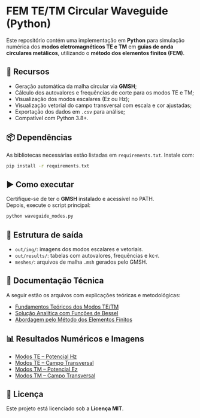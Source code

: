 # FEM TE/TM Circular Waveguide (Python)

Este repositório contém uma implementação em **Python** para simulação numérica dos **modos eletromagnéticos TE e TM** em **guias de onda circulares metálicos**, utilizando o **método dos elementos finitos (FEM)**.

## 🔧 Recursos

- Geração automática da malha circular via **GMSH**;
- Cálculo dos autovalores e frequências de corte para os modos TE e TM;
- Visualização dos modos escalares (Ez ou Hz);
- Visualização vetorial do campo transversal com escala e cor ajustadas;
- Exportação dos dados em `.csv` para análise;
- Compatível com Python 3.8+.

## 📦 Dependências

As bibliotecas necessárias estão listadas em `requirements.txt`. Instale com:

```bash
pip install -r requirements.txt
```

## ▶️ Como executar

Certifique-se de ter o **GMSH** instalado e acessível no PATH.  
Depois, execute o script principal:

```bash
python waveguide_modes.py
```

## 📁 Estrutura de saída

- `out/img/`: imagens dos modos escalares e vetoriais.
- `out/results/`: tabelas com autovalores, frequências e kc·r.
- `meshes/`: arquivos de malha `.msh` gerados pelo GMSH.

## 📑 Documentação Técnica

A seguir estão os arquivos com explicações teóricas e metodológicas:

- [Fundamentos Teóricos dos Modos TE/TM](/docs/teoria.md)
- [Solução Analítica com Funções de Bessel](/docs/solucao_analitica.md)
- [Abordagem pelo Método dos Elementos Finitos](/docs/fem.md)

## 📊 Resultados Numéricos e Imagens

- [Modos TE – Potencial Hz](/docs/resultados_te_potencial.md)
- [Modos TE – Campo Transversal](/docs/resultados_te_transversal.md)
- [Modos TM – Potencial Ez](/docs/resultados_tm_potencial.md)
- [Modos TM – Campo Transversal](/docs/resultados_tm_transversal.md)

## 📜 Licença

Este projeto está licenciado sob a **Licença MIT**.
